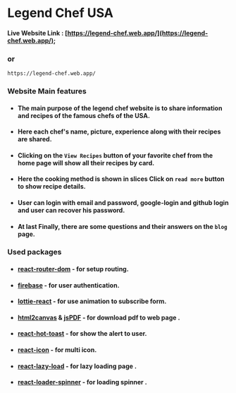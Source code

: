 # Legend Chef USA

#### Live Website Link : [https://legend-chef.web.app/](https://legend-chef.web.app/);

### or

```url
https://legend-chef.web.app/
```

### Website Main features

- #### The main purpose of the legend chef website is to share information and recipes of the famous chefs of the USA.
- #### Here each chef's name, picture, experience along with their recipes are shared.
- #### Clicking on the `View Recipes` button of your favorite chef from the home page will show all their recipes by card.
- #### Here the cooking method is shown in slices Click on `read more` button to show recipe details.
- #### User can login with email and password, google-login and github login and user can recover his password.
- #### At last Finally, there are some questions and their answers on the `blog` page.

### Used packages

- #### [react-router-dom](https://reactrouter.com/en/main) - for setup routing.
- #### [firebase](https://console.firebase.google.com/u/0/?pli=1) - for user authentication.
- #### [lottie-react](https://www.npmjs.com/package/lottie-react) - for use animation to subscribe form.
- #### [html2canvas](https://html2canvas.hertzen.com/) & [jsPDF](https://www.npmjs.com/package/jspdf) - for download pdf to web page .

- #### [react-hot-toast](https://react-hot-toast.com/) - for show the alert to user.
- #### [react-icon](https://react-icons.github.io/react-icons/) - for multi icon.
- #### [react-lazy-load](https://www.npmjs.com/package/react-lazy-load) - for lazy loading page .
- #### [react-loader-spinner](https://mhnpd.github.io/react-loader-spinner/docs/intro) - for loading spinner .
